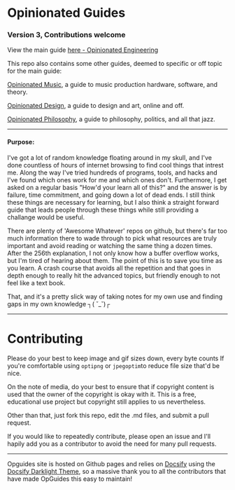 # Opinionated Guides
### Version 3, Contributions welcome

View the main guide [here - Opinionated Engineering](https://opinionatedguide.github.io/#/Engineering/Engineering)

This repo also contains some other guides, deemed to specific or off topic for the main guide:

[Opinionated Music](https://opinionatedguide.github.io/#/Music/opinionatedmusic), a guide to music production hardware, software, and theory.

[Opinionated Design](https://opinionatedguide.github.io/#/Design/opinionateddesign), a guide to design and art, online and off.

[Opinionated Philosophy](https://opinionatedguide.github.io/#/Phil/opinionatedphilosophy), a guide to philosophy, politics, and all that jazz.

---
#### Purpose:
I've got a lot of random knowledge floating around in my skull, and I've done countless of hours of internet browsing to find cool things that intrest me.
Along the way I've tried hundreds of programs, tools, and hacks and I've found which ones work for me and which ones don't. Furthermore, I get asked on a regular basis "How'd your learn all of this?" and the answer is by failure, time commitment, and going down a lot of dead ends. I still think these things are necessary for learning, but I also think a straight forward guide that leads people through these things while still providing a challange would be useful.

There are plenty of 'Awesome Whatever' repos on github, but there's far too much information there to wade through to pick what resources are truly important and avoid reading or watching the same thing a dozen times. After the 256th explanation, I not only know how a buffer overflow works, but I'm tired of hearing about them. The point of this is to save you time as you learn. A crash course that avoids all the repetition and that goes in depth enough to really hit the advanced topics, but friendly enough to not feel like a text book.

That, and it's a pretty slick way of taking notes for my own use and finding gaps in my own knowledge ┐( ˘_˘)┌

---
# Contributing

Please do your best to keep image and gif sizes down, every byte counts If you're comfortable using `optipng` or `jpegoptim`to reduce file size that'd be nice.

On the note of media, do your best to ensure that if copyright content is used that the owner of the copyright is okay with it. This is a free, educational use project but copyright still applies to us nevertheless.

Other than that, just fork this repo, edit the .md files, and submit a pull request.

If you would like to repeatedly contribute, please open an issue and I'll hapily add you as a contributor to avoid the need for many pull requests.

---
Opguides site is hosted on Github pages and relies on [Docsify](https://github.com/docsifyjs/docsify/) using the [Docsify Darklight Theme](https://docsify-darklight-theme.boopathikumar.me#/), so a massive thank you to all the contributors that have made OpGuides this easy to maintain!

